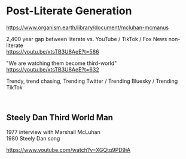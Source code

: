 # Post-Literate Generation

https://www.organism.earth/library/document/mcluhan-mcmanus

2,400 year gap between literate vs. YouTube / TikTok / Fox News non-literate      
https://youtu.be/xtsTB3U8AeE?t=586

"We are watching them become third-world"     
https://youtu.be/xtsTB3U8AeE?t=632

Trendy, trend chasing, Trending Twitter / Trending Bluesky / Trending TikTok     

&nbsp;

## Steely Dan Third World Man

1977 interview with Marshall McLuhan     
1980 Steely Dan song    

https://www.youtube.com/watch?v=XGQtq9PD9iA

